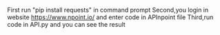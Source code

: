 First run "pip install requests" in command prompt
Second,you login in website https://www.npoint.io/ and enter code in APInpoint file
Third,run code in API.py and you can see the result
